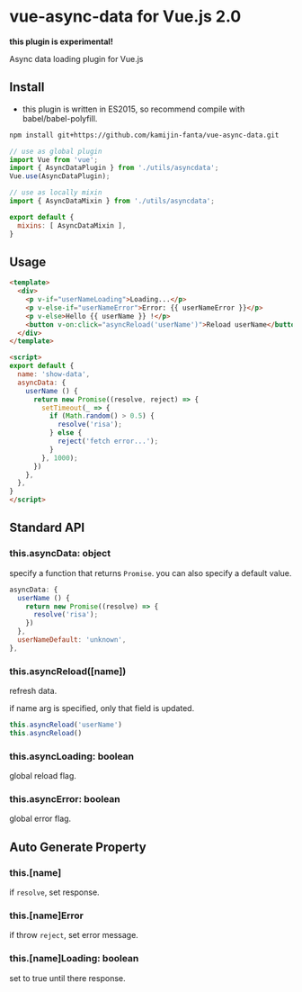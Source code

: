 # vue-async-data for Vue.js 2.0

**this plugin is experimental!**

Async data loading plugin for Vue.js

## Install

- this plugin is written in ES2015,
  so recommend compile with babel/babel-polyfill.

``` bash
npm install git+https://github.com/kamijin-fanta/vue-async-data.git
```

``` js
// use as global plugin
import Vue from 'vue';
import { AsyncDataPlugin } from './utils/asyncdata';
Vue.use(AsyncDataPlugin);
```

``` js
// use as locally mixin
import { AsyncDataMixin } from './utils/asyncdata';

export default {
  mixins: [ AsyncDataMixin ],
}
```

## Usage

``` html
<template>
  <div>
    <p v-if="userNameLoading">Loading...</p>
    <p v-else-if="userNameError">Error: {{ userNameError }}</p>
    <p v-else>Hello {{ userName }} !</p>
    <button v-on:click="asyncReload('userName')">Reload userName</button>
  </div>
</template>

<script>
export default {
  name: 'show-data',
  asyncData: {
    userName () {
      return new Promise((resolve, reject) => {
        setTimeout(_ => {
          if (Math.random() > 0.5) {
            resolve('risa');
          } else {
            reject('fetch error...');
          }
        }, 1000);
      })
    },
  },
}
</script>
```


## Standard API

### this.asyncData: object

specify a function that returns `Promise`.
you can also specify a default value.

```js
asyncData: {
  userName () {
    return new Promise((resolve) => {
      resolve('risa');
    })
  },
  userNameDefault: 'unknown',
},
```

### this.asyncReload([name])

refresh data.

if name arg is specified, only that field is updated.

```js
this.asyncReload('userName')
this.asyncReload()
```


### this.asyncLoading: boolean

global reload flag.

### this.asyncError: boolean

global error flag.


## Auto Generate Property

### this.[name]

if `resolve`, set response.

### this.[name]Error

if throw `reject`, set error message.

### this.[name]Loading: boolean

set to true until there response.
